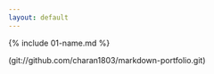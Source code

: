 ```yaml
---
layout: default
---
```


{% include 01-name.md %}

(git://github.com/charan1803/markdown-portfolio.git)

